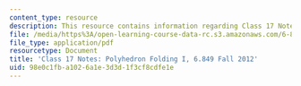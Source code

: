 ```yaml
---
content_type: resource
description: This resource contains information regarding Class 17 Notes, Fall 2012.
file: /media/https%3A/open-learning-course-data-rc.s3.amazonaws.com/6-849-geometric-folding-algorithms-linkages-origami-polyhedra-fall-2012/98e0c1fba1026a1e3d3d1f3cf8cdfe1e_MIT6_849F12_C17.pdf
file_type: application/pdf
resourcetype: Document
title: 'Class 17 Notes: Polyhedron Folding I, 6.849 Fall 2012'
uid: 98e0c1fb-a102-6a1e-3d3d-1f3cf8cdfe1e
---
```

